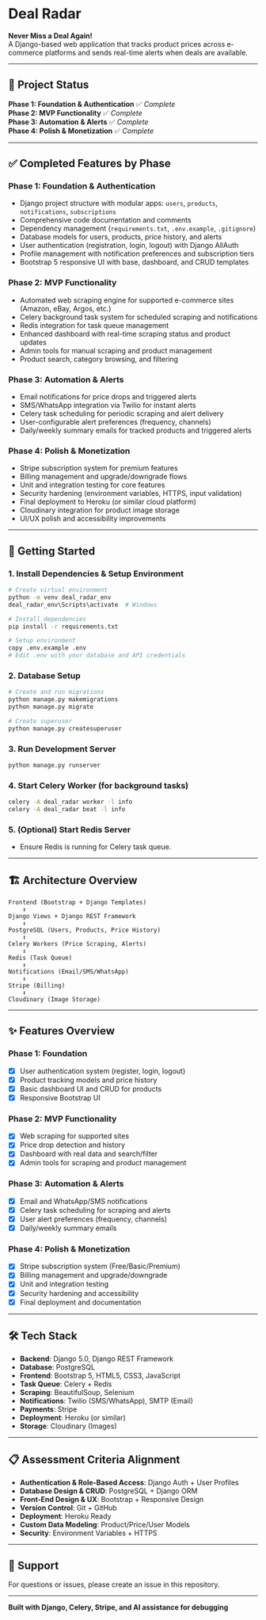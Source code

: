 # Deal Radar

**Never Miss a Deal Again!**  
A Django-based web application that tracks product prices across e-commerce platforms and sends real-time alerts when deals are available.

---

## 🚦 Project Status

**Phase 1: Foundation & Authentication** ✅ *Complete*  
**Phase 2: MVP Functionality** ✅ *Complete*  
**Phase 3: Automation & Alerts** ✅ *Complete*  
**Phase 4: Polish & Monetization** ✅ *Complete*  

---

## ✅ Completed Features by Phase

### Phase 1: Foundation & Authentication

- Django project structure with modular apps: `users`, `products`, `notifications`, `subscriptions`
- Comprehensive code documentation and comments
- Dependency management (`requirements.txt`, `.env.example`, `.gitignore`)
- Database models for users, products, price history, and alerts
- User authentication (registration, login, logout) with Django AllAuth
- Profile management with notification preferences and subscription tiers
- Bootstrap 5 responsive UI with base, dashboard, and CRUD templates

### Phase 2: MVP Functionality

- Automated web scraping engine for supported e-commerce sites (Amazon, eBay, Argos, etc.)
- Celery background task system for scheduled scraping and notifications
- Redis integration for task queue management
- Enhanced dashboard with real-time scraping status and product updates
- Admin tools for manual scraping and product management
- Product search, category browsing, and filtering

### Phase 3: Automation & Alerts

- Email notifications for price drops and triggered alerts
- SMS/WhatsApp integration via Twilio for instant alerts
- Celery task scheduling for periodic scraping and alert delivery
- User-configurable alert preferences (frequency, channels)
- Daily/weekly summary emails for tracked products and triggered alerts

### Phase 4: Polish & Monetization

- Stripe subscription system for premium features
- Billing management and upgrade/downgrade flows
- Unit and integration testing for core features
- Security hardening (environment variables, HTTPS, input validation)
- Final deployment to Heroku (or similar cloud platform)
- Cloudinary integration for product image storage
- UI/UX polish and accessibility improvements

---

## 🚀 Getting Started

### 1. Install Dependencies & Setup Environment

```bash
# Create virtual environment
python -m venv deal_radar_env
deal_radar_env\Scripts\activate  # Windows

# Install dependencies
pip install -r requirements.txt

# Setup environment
copy .env.example .env
# Edit .env with your database and API credentials
```

### 2. Database Setup

```bash
# Create and run migrations
python manage.py makemigrations
python manage.py migrate

# Create superuser
python manage.py createsuperuser
```

### 3. Run Development Server

```bash
python manage.py runserver
```

### 4. Start Celery Worker (for background tasks)

```bash
celery -A deal_radar worker -l info
celery -A deal_radar beat -l info
```

### 5. (Optional) Start Redis Server

- Ensure Redis is running for Celery task queue.

---

## 🏗️ Architecture Overview

```
Frontend (Bootstrap + Django Templates)
    ↕
Django Views + Django REST Framework
    ↕
PostgreSQL (Users, Products, Price History)
    ↕
Celery Workers (Price Scraping, Alerts)
    ↕
Redis (Task Queue)
    ↕
Notifications (Email/SMS/WhatsApp)
    ↕
Stripe (Billing)
    ↕
Cloudinary (Image Storage)
```

---

## ✨ Features Overview

### Phase 1: Foundation
- [x] User authentication system (register, login, logout)
- [x] Product tracking models and price history
- [x] Basic dashboard UI and CRUD for products
- [x] Responsive Bootstrap UI

### Phase 2: MVP Functionality
- [x] Web scraping for supported sites
- [x] Price drop detection and history
- [x] Dashboard with real data and search/filter
- [x] Admin tools for scraping and product management

### Phase 3: Automation & Alerts
- [x] Email and WhatsApp/SMS notifications
- [x] Celery task scheduling for scraping and alerts
- [x] User alert preferences (frequency, channels)
- [x] Daily/weekly summary emails

### Phase 4: Polish & Monetization
- [x] Stripe subscription system (Free/Basic/Premium)
- [x] Billing management and upgrade/downgrade
- [x] Unit and integration testing
- [x] Security hardening and accessibility
- [x] Final deployment and documentation

---

## 🛠️ Tech Stack

- **Backend**: Django 5.0, Django REST Framework
- **Database**: PostgreSQL
- **Frontend**: Bootstrap 5, HTML5, CSS3, JavaScript
- **Task Queue**: Celery + Redis
- **Scraping**: BeautifulSoup, Selenium
- **Notifications**: Twilio (SMS/WhatsApp), SMTP (Email)
- **Payments**: Stripe
- **Deployment**: Heroku (or similar)
- **Storage**: Cloudinary (Images)

---

## 📋 Assessment Criteria Alignment

- **Authentication & Role-Based Access**: Django Auth + User Profiles
- **Database Design & CRUD**: PostgreSQL + Django ORM
- **Front-End Design & UX**: Bootstrap + Responsive Design
- **Version Control**: Git + GitHub
- **Deployment**: Heroku Ready
- **Custom Data Modeling**: Product/Price/User Models
- **Security**: Environment Variables + HTTPS

---

## 🤝 Support

For questions or issues, please create an issue in this repository.

---

**Built with Django, Celery, Stripe, and AI assistance for debugging**
